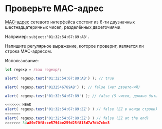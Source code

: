 # Проверьте MAC-адрес

[MAC-адрес](https://ru.wikipedia.org/wiki/MAC_address) сетевого интерфейса состоит из 6-ти двузначных шестнадцатеричных чисел, разделённых двоеточиями.

Например: `subject:'01:32:54:67:89:AB'`.

Напишите регулярное выражение, которое проверит, является ли строка MAC-адресом.

Использование:
```js
let regexp = /ваш regexp/;

alert( regexp.test('01:32:54:67:89:AB') ); // true

alert( regexp.test('0132546789AB') ); // false (нет двоеточий)

alert( regexp.test('01:32:54:67:89') ); // false (5 чисел, должно быть 6)

<<<<<<< HEAD
alert( regexp.test('01:32:54:67:89:ZZ') ) // false (ZZ в конце строки)
=======
alert( regexp.test('01:32:54:67:89:ZZ') ) // false (ZZ at the end)
>>>>>>> 34a80e70f8cce5794be259d25f815d7a7db7cbe3
```
